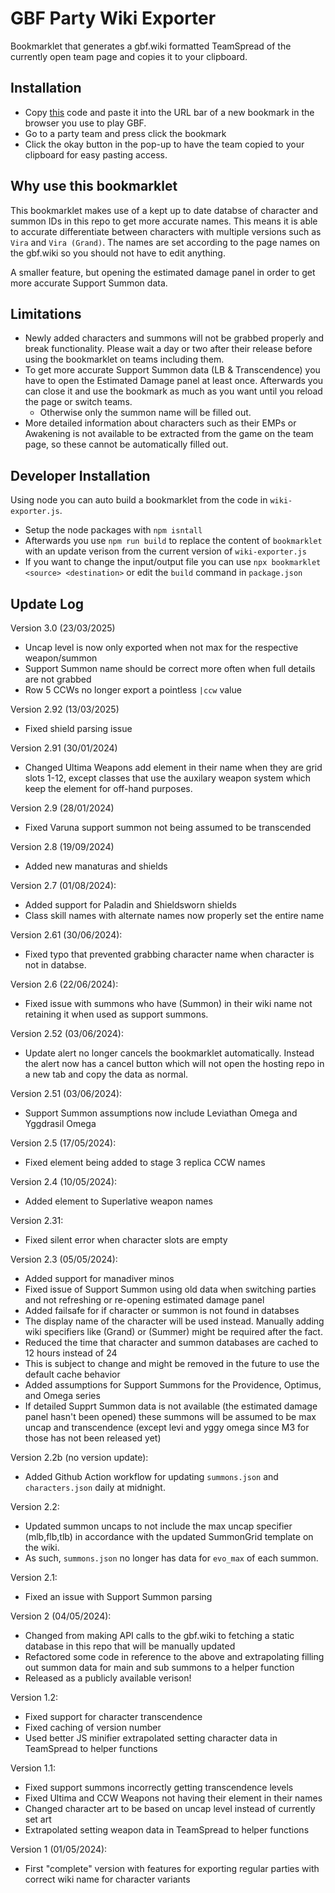 # GBF Party Wiki Exporter

Bookmarklet that generates a gbf.wiki formatted TeamSpread of the currently open team page and copies it to your clipboard.

## Installation

- Copy [this](https://raw.githubusercontent.com/cajunwildcat/GBF-Party-Parser/main/bookmarklet) code and paste it into the URL bar of a new bookmark in the browser you use to play GBF.
- Go to a party team and press click the bookmark
- Click the okay button in the pop-up to have the team copied to your clipboard for easy pasting access.

## Why use this bookmarklet

This bookmarklet makes use of a kept up to date databse of character and summon IDs in this repo to get more accurate names. This means it is able to accurate differentiate between characters with multiple versions such as `Vira` and `Vira (Grand)`. The names are set according to the page names on the gbf.wiki so you should not have to edit anything.

A smaller feature, but opening the estimated damage panel in order to get more accurate Support Summon data.

## Limitations

- Newly added characters and summons will not be grabbed properly and break functionality. Please wait a day or two after their release before using the bookmarklet on teams including them.
- To get more accurate Support Summon data (LB & Transcendence) you have to open the Estimated Damage panel at least once. Afterwards you can close it and use the bookmark as much as you want until you reload the page or switch teams.
  - Otherwise only the summon name will be filled out.
- More detailed information about characters such as their EMPs or Awakening is not available to be extracted from the game on the team page, so these cannot be automatically filled out.

## Developer Installation

Using node you can auto build a bookmarklet from the code in `wiki-exporter.js`.
 - Setup the node packages with `npm isntall`
 - Afterwards you use `npm run build` to replace the content of `bookmarklet` with an update verison from the current version of `wiki-exporter.js`
 - If you want to change the input/output file you can use `npx bookmarklet <source> <destination>` or edit the `build` command in `package.json`

## Update Log
Version 3.0 (23/03/2025)
 - Uncap level is now only exported when not max for the respective weapon/summon
 - Support Summon name should be correct more often when full details are not grabbed
 - Row 5 CCWs no longer export a pointless `|ccw` value

Version 2.92 (13/03/2025)
 - Fixed shield parsing issue

Version 2.91 (30/01/2024)
 - Changed Ultima Weapons add element in their name when they are grid slots 1-12, except classes that use the auxilary weapon system which keep the element for off-hand purposes.

Version 2.9 (28/01/2024)
 - Fixed Varuna support summon not being assumed to be transcended

Version 2.8 (19/09/2024)
 - Added new manaturas and shields

Version 2.7 (01/08/2024):
 - Added support for Paladin and Shieldsworn shields
 - Class skill names with alternate names now properly set the entire name

Version 2.61 (30/06/2024):
 - Fixed typo that prevented grabbing character name when character is not in databse.

Version 2.6 (22/06/2024):
 - Fixed issue with summons who have (Summon) in their wiki name not retaining it when used as support summons.

Version 2.52 (03/06/2024):
 - Update alert no longer cancels the bookmarklet automatically. Instead the alert now has a cancel button which will not open the hosting repo in a new tab and copy the data as normal.

Version 2.51 (03/06/2024):
 - Support Summon assumptions now include Leviathan Omega and Yggdrasil Omega

Version 2.5 (17/05/2024):
 - Fixed element being added to stage 3 replica CCW names

Version 2.4 (10/05/2024):
 - Added element to Superlative weapon names

Version 2.31:
 - Fixed silent error when character slots are empty

Version 2.3 (05/05/2024):
 - Added support for manadiver minos
 - Fixed issue of Support Summon using old data when switching parties and not refreshing or re-opening estimated damage panel
 - Added failsafe for if character or summon is not found in databses
  - The display name of the character will be used instead. Manually adding wiki specifiers like (Grand) or (Summer) might be required after the fact.
 - Reduced the time that character and summon databases are cached to 12 hours instead of 24
  - This is subject to change and might be removed in the future to use the default cache behavior
 - Added assumptions for Support Summons for the Providence, Optimus, and Omega series
  - If detailed Supprt Summon data is not available (the estimated damage panel hasn't been opened) these summons will be assumed to be max uncap and transcendence (except levi and yggy omega since M3 for those has not been released yet)

Version 2.2b (no version update):
 - Added Github Action workflow for updating `summons.json` and `characters.json` daily at midnight.

Version 2.2:
 - Updated summon uncaps to not include the max uncap specifier (mlb,flb,tlb) in accordance with the updated SummonGrid template on the wiki.
  - As such, `summons.json` no longer has data for `evo_max` of each summon.

Version 2.1: 
 - Fixed an issue with Support Summon parsing

Version 2 (04/05/2024):
 - Changed from making API calls to the gbf.wiki to fetching a static database in this repo that will be manually updated
 - Refactored some code in reference to the above and extrapolating filling out summon data for main and sub summons to a helper function
 - Released as a publicly available verison!

Version 1.2:
 - Fixed support for character transcendence
 - Fixed caching of version number
 - Used better JS minifier extrapolated setting character data in TeamSpread to helper functions

Version 1.1:
 - Fixed support summons incorrectly getting transcendence levels
 - Fixed Ultima and CCW Weapons not having their element in their names
 - Changed character art to be based on uncap level instead of currently set art
 - Extrapolated setting weapon data in TeamSpread to helper functions

Version 1 (01/05/2024):
 - First "complete" version with features for exporting regular parties with correct wiki name for character variants
